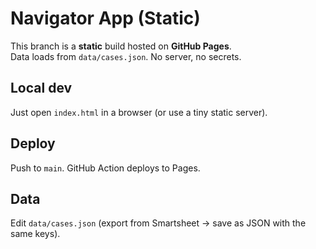 # Navigator App (Static)

This branch is a **static** build hosted on **GitHub Pages**.  
Data loads from `data/cases.json`. No server, no secrets.

## Local dev
Just open `index.html` in a browser (or use a tiny static server).

## Deploy
Push to `main`. GitHub Action deploys to Pages.

## Data
Edit `data/cases.json` (export from Smartsheet → save as JSON with the same keys).
